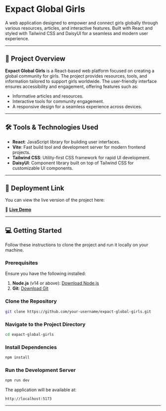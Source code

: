 # **Expact Global Girls**

A web application designed to empower and connect girls globally through various resources, articles, and interactive features. Built with React and styled with Tailwind CSS and DaisyUI for a seamless and modern user experience.

---

## 📜 **Project Overview**

**Expact Global Girls** is a React-based web platform focused on creating a global community for girls. The project provides resources, tools, and information tailored to support girls worldwide. The user-friendly interface ensures accessibility and engagement, offering features such as:

- Informative articles and resources.
- Interactive tools for community engagement.
- A responsive design for a seamless experience across devices.

---

## 🛠️ **Tools & Technologies Used**

- **React**: JavaScript library for building user interfaces.
- **Vite**: Fast build tool and development server for modern frontend projects.
- **Tailwind CSS**: Utility-first CSS framework for rapid UI development.
- **DaisyUI**: Component library built on top of Tailwind CSS for customizable UI components.

---

## 🚀 **Deployment Link**

You can view the live version of the project here:

🔗 [**Live Demo**](https://expact-global-girls-p7jv.vercel.app/)

---

## 💻 **Getting Started**

Follow these instructions to clone the project and run it locally on your machine.

### **Prerequisites**

Ensure you have the following installed:

1. **Node.js** (v14 or above): [Download Node.js](https://nodejs.org/)
2. **Git**: [Download Git](https://git-scm.com/)

### **Clone the Repository**

```bash
git clone https://github.com/your-username/expact-global-girls.git
```

### **Navigate to the Project Directory**

```bash
cd expact-global-girls
```

### **Install Dependencies**

```bash
npm install
```

### **Run the Development Server**

```bash
npm run dev
```

The application will be available at:

```
http://localhost:5173
```

---


